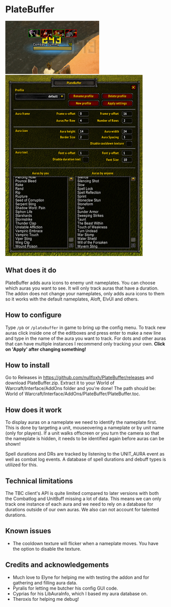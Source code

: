 # PlateBuffer

![Screenshot](PlateBuffer.png)
![Screenshot](pbconf.png)

## What does it do

PlateBuffer adds aura icons to enemy unit nameplates. You can choose which auras you want to see. It will only track auras that have a duration. The addon does not change your nameplates, only adds aura icons to them so it works with the default nameplates, Aloft, ElvUI and others.

## How to configure

Type `/pb` or `/platebuffer` in game to bring up the config menu.
To track new auras click inside one of the editboxes and press enter to make a new line and type in the name of the aura you want to track.
For dots and other auras that can have multiple instances I recommend only tracking your own.
**Click on 'Apply' after changing something!**

## How to install

Go to Releases in https://github.com/nullfoxh/PlateBuffer/releases and download PlateBuffer.zip. Extract it to your World of Warcraft/Interface/AddOns folder and you're done! The path should be: World of Warcraft/Interface/AddOns/PlateBuffer/PlateBuffer.toc.

## How does it work

To display auras on a nameplate we need to identify the nameplate first. This is done by targeting a unit, mouseovering a nameplate or by unit name (only for players). If a unit walks offscreen or you turn the camera so that the nameplate is hidden, it needs to be identified again before auras can be shown!

Spell durations and DRs are tracked by listening to the UNIT_AURA event as well as combat log events. A database of spell durations and debuff types is utilized for this.

## Technical limitations

The TBC client's API is quite limited compared to later versions with both the Combatlog and UnitBuff missing a lot of data. This means we can only track one instance of each aura and we need to rely on a database for durations outside of our own auras. We also can not account for talented durations.

## Known issues

* The cooldown texture will flicker when a nameplate moves. You have the option to disable the texture.

## Credits and acknowledgements

* Much love to Elyne for helping me with testing the addon and for gathering and filling aura data.
* Pyralis for letting me butcher his config GUI code.
* Cyprias for his LibAuraInfo, which I based my aura database on.
* Theroxis for helping me debug!
